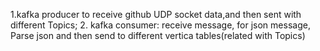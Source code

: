 1.kafka producer to receive github UDP socket data,and then sent with different Topics;
2. kafka consumer: receive message, for json message, Parse json and then send to different vertica tables(related with Topics)